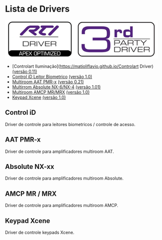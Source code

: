# Lista de Drivers

![img](https://raw.githubusercontent.com/Matioliflavio/RTI-Drivers/master/RTIDriver3rdParty.png)

- [Controlart Iluminação](https://matioliflavio.github.io/Controlart Driver)         [(versão 0.11)](https://github.com/Matioliflavio/RTI-Drivers/raw/master/ControlArt%20v0.11.rtidriver)
- [Control iD Leitor Biometrico](https://matioliflavio.github.io/Controlart)  [(versão 1.0)](https://github.com/Matioliflavio/RTI-Drivers/raw/master/Control_ID%20v1.0.rtidriver)
- [Multiroom AAT PMR-x](https://matioliflavio.github.io/controlart)           [(versão 0.21)](https://github.com/Matioliflavio/RTI-Drivers/raw/master/AAT%20PMR-x%20V0.21.rtidriver)
- [Multirrom Absolute NX-6/NX-4](https://matioliflavio.github.io)  [(versão 1.01)](https://github.com/Matioliflavio/RTI-Drivers/raw/master/Absolute%20NX-xx%20v1.01.rtidriver)
- [Multiroom AMCP MR/MRX](https://matioliflavio.github.io)         [(versão 1.0)](https://github.com/Matioliflavio/RTI-Drivers/raw/master/AMCP%20-%20MR-MRX%20Series%20v1.00.rtidriver)
- [Keypad Xcene](https://matioliflavio.github.io)                  [(versão 1.0)](https://github.com/Matioliflavio/RTI-Drivers/raw/master/Xcene%20Keypad%20V1.0.rtidriver)



## Control iD 
Driver de controle para leitores biometricos / controle de acesso.

## AAT PMR-x
Driver de controle para amplificadores multiroom AAT.

## Absolute NX-xx
Driver de controle para amplificadores multiroom Absolute.

## AMCP MR / MRX
Driver de controle para amplificadores multiroom AMCP.

## Keypad Xcene
Driver de controle keypads Xcene.




<!--
```markdown
Syntax highlighted code block

# Header 1
## Header 2
### Header 3

- Bulleted
- List

1. Numbered
2. List

**Bold** and _Italic_ and `Code` text

[Link](url) and ![Image](src)
```
-->
